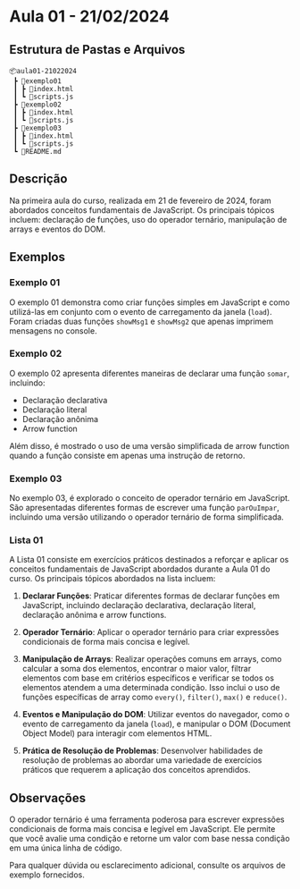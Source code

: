 # Aula 01 - 21/02/2024

## Estrutura de Pastas e Arquivos

```
📦aula01-21022024
 ┣ 📂exemplo01
 ┃ ┣ 📜index.html
 ┃ ┗ 📜scripts.js
 ┣ 📂exemplo02
 ┃ ┣ 📜index.html
 ┃ ┗ 📜scripts.js
 ┣ 📂exemplo03
 ┃ ┣ 📜index.html
 ┃ ┗ 📜scripts.js
 ┗ 📜README.md
```

## Descrição

Na primeira aula do curso, realizada em 21 de fevereiro de 2024, foram abordados conceitos fundamentais de JavaScript. Os principais tópicos incluem: declaração de funções, uso do operador ternário, manipulação de arrays e eventos do DOM.

## Exemplos

### Exemplo 01

O exemplo 01 demonstra como criar funções simples em JavaScript e como utilizá-las em conjunto com o evento de carregamento da janela (`load`). Foram criadas duas funções `showMsg1` e `showMsg2` que apenas imprimem mensagens no console.

### Exemplo 02

O exemplo 02 apresenta diferentes maneiras de declarar uma função `somar`, incluindo:
- Declaração declarativa
- Declaração literal
- Declaração anônima
- Arrow function

Além disso, é mostrado o uso de uma versão simplificada de arrow function quando a função consiste em apenas uma instrução de retorno.

### Exemplo 03

No exemplo 03, é explorado o conceito de operador ternário em JavaScript. São apresentadas diferentes formas de escrever uma função `parOuImpar`, incluindo uma versão utilizando o operador ternário de forma simplificada.

### Lista 01

A Lista 01 consiste em exercícios práticos destinados a reforçar e aplicar os conceitos fundamentais de JavaScript abordados durante a Aula 01 do curso. Os principais tópicos abordados na lista incluem:

1. **Declarar Funções**: Praticar diferentes formas de declarar funções em JavaScript, incluindo declaração declarativa, declaração literal, declaração anônima e arrow functions.

2. **Operador Ternário**: Aplicar o operador ternário para criar expressões condicionais de forma mais concisa e legível.

3. **Manipulação de Arrays**: Realizar operações comuns em arrays, como calcular a soma dos elementos, encontrar o maior valor, filtrar elementos com base em critérios específicos e verificar se todos os elementos atendem a uma determinada condição. Isso inclui o uso de funções específicas de array como `every()`, `filter()`, `max()` e `reduce()`.

4. **Eventos e Manipulação do DOM**: Utilizar eventos do navegador, como o evento de carregamento da janela (`load`), e manipular o DOM (Document Object Model) para interagir com elementos HTML.

5. **Prática de Resolução de Problemas**: Desenvolver habilidades de resolução de problemas ao abordar uma variedade de exercícios práticos que requerem a aplicação dos conceitos aprendidos.

## Observações

O operador ternário é uma ferramenta poderosa para escrever expressões condicionais de forma mais concisa e legível em JavaScript. Ele permite que você avalie uma condição e retorne um valor com base nessa condição em uma única linha de código.

Para qualquer dúvida ou esclarecimento adicional, consulte os arquivos de exemplo fornecidos.